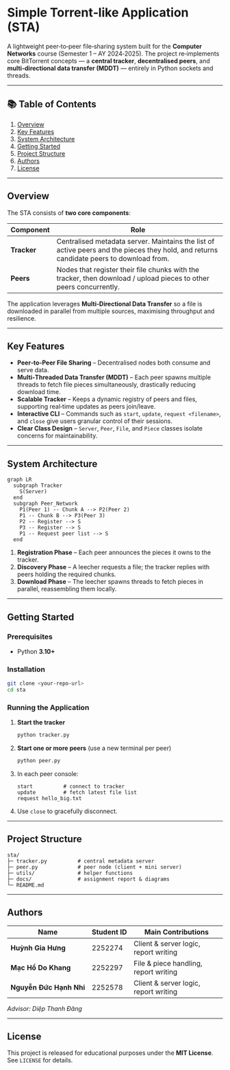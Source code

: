 # Simple Torrent‑like Application (STA)

A lightweight peer‑to‑peer file‑sharing system built for the **Computer Networks** course (Semester 1 – AY 2024‑2025). The project re‑implements core BitTorrent concepts — a **central tracker**, **decentralised peers**, and **multi‑directional data transfer (MDDT)** — entirely in Python sockets and threads.

---

## 📚 Table of Contents
1. [Overview](#overview)  
2. [Key Features](#key-features)  
3. [System Architecture](#system-architecture)  
4. [Getting Started](#getting-started)  
5. [Project Structure](#project-structure)  
6. [Authors](#authors)  
7. [License](#license)

---

## Overview
The STA consists of **two core components**:  

| Component | Role |
|-----------|------|
| **Tracker** | Centralised metadata server. Maintains the list of active peers and the pieces they hold, and returns candidate peers to download from. |
| **Peers** | Nodes that register their file chunks with the tracker, then download / upload pieces to other peers concurrently. |

The application leverages **Multi‑Directional Data Transfer** so a file is downloaded in parallel from multiple sources, maximising throughput and resilience.

---

## Key Features
- **Peer‑to‑Peer File Sharing** – Decentralised nodes both consume and serve data.  
- **Multi‑Threaded Data Transfer (MDDT)** – Each peer spawns multiple threads to fetch file pieces simultaneously, drastically reducing download time.  
- **Scalable Tracker** – Keeps a dynamic registry of peers and files, supporting real‑time updates as peers join/leave.  
- **Interactive CLI** – Commands such as `start`, `update`, `request <filename>`, and `close` give users granular control of their sessions.  
- **Clear Class Design** – `Server`, `Peer`, `File`, and `Piece` classes isolate concerns for maintainability.  

---

## System Architecture
```mermaid
graph LR
  subgraph Tracker
    S(Server)
  end
  subgraph Peer_Network
    P1(Peer 1) -- Chunk A --> P2(Peer 2)
    P1 -- Chunk B --> P3(Peer 3)
    P2 -- Register --> S
    P3 -- Register --> S
    P1 -- Request peer list --> S
  end
```

1. **Registration Phase** – Each peer announces the pieces it owns to the tracker.  
2. **Discovery Phase** – A leecher requests a file; the tracker replies with peers holding the required chunks.  
3. **Download Phase** – The leecher spawns threads to fetch pieces in parallel, reassembling them locally.  

---

## Getting Started

### Prerequisites
- Python **3.10+**

### Installation
```bash
git clone <your‑repo‑url>
cd sta
```

### Running the Application
1. **Start the tracker**  
   ```bash
   python tracker.py
   ```
2. **Start one or more peers** (use a new terminal per peer)  
   ```bash
   python peer.py
   ```
3. In each peer console:  
   ```
   start          # connect to tracker
   update         # fetch latest file list
   request hello_big.txt
   ```
4. Use `close` to gracefully disconnect.

---

## Project Structure
```
sta/
├─ tracker.py          # central metadata server
├─ peer.py             # peer node (client + mini server)
├─ utils/              # helper functions
├─ docs/               # assignment report & diagrams
└─ README.md
```

---

## Authors
| Name | Student ID | Main Contributions |
|------|------------|--------------------|
| **Huỳnh Gia Hưng** | 2252274 | Client & server logic, report writing |
| **Mạc Hồ Do Khang** | 2252297 | File & piece handling, report writing |
| **Nguyễn Đức Hạnh Nhi** | 2252578 | Client & server logic, report writing |

_Advisor: Diệp Thanh Đăng_

---

## License
This project is released for educational purposes under the **MIT License**. See `LICENSE` for details.

